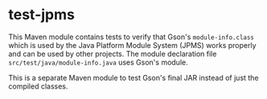 # test-jpms

This Maven module contains tests to verify that Gson's `module-info.class` which is used by the Java Platform Module System (JPMS) works properly and can be used by other projects. The module declaration file `src/test/java/module-info.java` uses Gson's module.

This is a separate Maven module to test Gson's final JAR instead of just the compiled classes.
